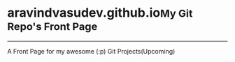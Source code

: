<h1>aravindvasudev.github.io<small>My Git Repo's Front Page</small></h1>
<hr>
<p>A Front Page for my awesome (:p) Git Projects(Upcoming)</p>

